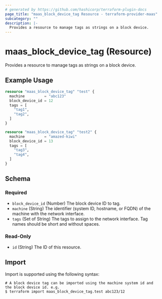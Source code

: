 ```yaml
---
# generated by https://github.com/hashicorp/terraform-plugin-docs
page_title: "maas_block_device_tag Resource - terraform-provider-maas"
subcategory: ""
description: |-
  Provides a resource to manage tags as strings on a block device.
---
```


# maas_block_device_tag (Resource)

Provides a resource to manage tags as strings on a block device.

## Example Usage

```terraform
resource "maas_block_device_tag" "test" {
  machine         = "abc123"
  block_device_id = 12
  tags = [
    "tag1",
    "tag2",
  ]
}

resource "maas_block_device_tag" "test2" {
  machine         = "amazed-kiwi"
  block_device_id = 13
  tags = [
    "tag3",
    "tag4",
  ]
}
```

<!-- schema generated by tfplugindocs -->
## Schema

### Required

- `block_device_id` (Number) The block device ID to tag.
- `machine` (String) The identifier (system ID, hostname, or FQDN) of the machine with the network interface.
- `tags` (Set of String) The tags to assign to the network interface. Tag names should be short and without spaces.

### Read-Only

- `id` (String) The ID of this resource.

## Import

Import is supported using the following syntax:

```shell
# A block device tag can be imported using the machine system id and the block device id. e.g.
$ terraform import maas_block_device_tag.test abc123/12
```
